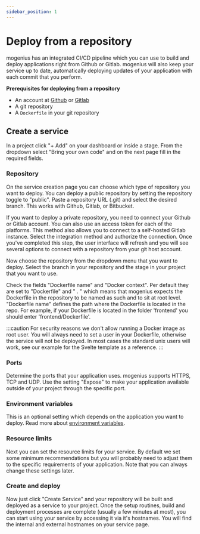 ```yaml
---
sidebar_position: 1
---
```


# Deploy from a repository

mogenius has an integrated CI/CD pipeline which you can use to build and deploy applications right from Github or Gitlab. mogenius will also keep your service up to date, automatically deploying updates of your application with each commit that you perform.

**Prerequisites for deploying from a repository**
- An account at [Github](https://github.com) or [Gitlab](https://gitlab.com)
- A git repository
- A `Dockerfile` in your git repository

## Create a service
In a project click "+ Add" on your dashboard or inside a stage. From the dropdown select "Bring your own code" and on the next page fill in the required fields.

### Repository
On the service creation page you can choose which type of repository you want to deploy. You can deploy a public repository by setting the repository toggle to "public". Paste a repository URL (.git) and select the desired branch. This works with Github, Gitlab, or Bitbucket.

If you want to deploy a private repository, you need to connect your Github or Gitlab account. You can also use an access token for each of the platforms. This method also allows you to connect to a self-hosted Gitlab instance.
Select the integration method and authorize the connection. Once you've completed this step, the user interface will refresh and you will see several options to connect with a repository from your git host account.

Now choose the repository from the dropdown menu that you want to deploy. Select the branch in your repository and the stage in your project that you want to use.

Check the fields "Dockerfile name" and "Docker context". Per default they are set to "Dockerfile" and " . " which means that mogenius expects the Dockerfile in the repository to be named as such and to sit at root level. "Dockerfile name" defines the path where the Dockerfile is located in the repo. For example, if your Dockerfile is located in the folder 'frontend' you should enter 'frontend/Dockerfile'.

:::caution
For security reasons we don't allow running a Docker image as root user. You will always need to set a user in your Dockerfile, otherwise the service will not be deployed. In most cases the standard unix users will work, see our example for the Svelte template as a reference.
:::

### Ports
Determine the ports that your application uses. mogenius supports HTTPS, TCP and UDP. Use the setting "Expose" to make your application available outside of your project through the specific port.

### Environment variables
This is an optional setting which depends on the application you want to deploy. Read more about [environment variables](#environment-variables).

### Resource limits
Next you can set the resource limits for your service. By default we set some minimum recommendations but you will probably need to adjust them to the specific requirements of your application. Note that you can always change these settings later.

### Create and deploy
Now just click "Create Service" and your repository will be built and deployed as a service to your project. Once the setup routines, build and deployment processes are complete (usually a few minutes at most), you can start using your service by accessing it via it's hostnames. You will find the internal and external hostnames on your service page.



